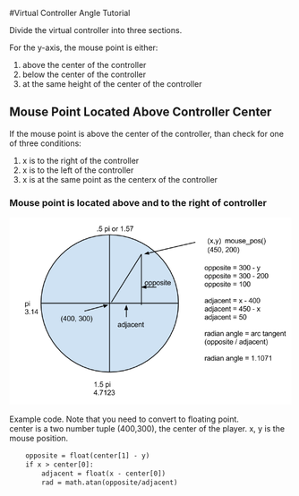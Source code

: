 #Virtual Controller Angle Tutorial

Divide the virtual controller into three sections.

For the y-axis, the mouse point is either:

1. above the center of the controller
2. below the center of the controller
3. at the same height of the center of the controller

## Mouse Point Located Above Controller Center

If the mouse point is above the center of the controller, than check for one of three conditions:

1. x is to the right of the controller
2. x is to the left of the controller
3. x is at the same point as the centerx of the controller

### Mouse point is located above and to the right of controller

![Diagram of Quadrant 1](quadrant_1.png)

Example code.  Note that you need to convert to floating point.  
center is a two number tuple (400,300), the center of the player.  x, y is the mouse position.

        opposite = float(center[1] - y)
        if x > center[0]:
            adjacent = float(x - center[0])
            rad = math.atan(opposite/adjacent)